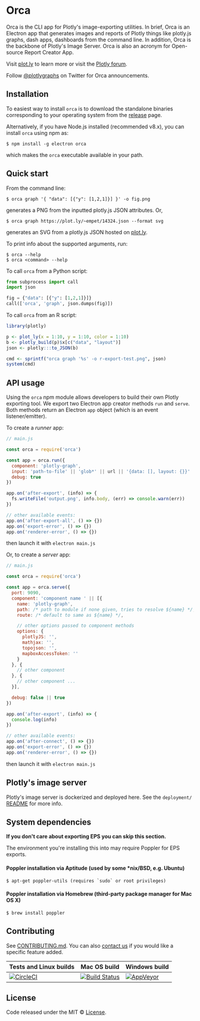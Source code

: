 # Orca

Orca is the CLI app for Plotly's image-exporting utilities. In brief, Orca is
an Electron app that generates images and reports of Plotly things like
plotly.js graphs, dash apps, dashboards from the command line. In
addition, Orca is the backbone of Plotly's Image Server. Orca is also an
acronym for Open-source Report Creator App.

Visit [plot.ly](https://plot.ly) to learn more or visit the [Plotly forum](https://community.plot.ly/).

Follow [@plotlygraphs](https://twitter.com/plotlygraphs) on Twitter for Orca announcements.

## Installation

To easiest way to install `orca` is to download the standalone binaries
corresponding to your operating system from the
[release](https://github.com/plotly/orca/releases) page.

Alternatively, if you have Node.js installed (recommended v8.x), you can
install `orca` using npm as:

```
$ npm install -g electron orca
```

which makes the `orca` executable available in your path.


## Quick start

From the command line:

```
$ orca graph '{ "data": [{"y": [1,2,1]}] }' -o fig.png
```

generates a PNG from the inputted plotly.js JSON attributes. Or,

```
$ orca graph https://plot.ly/~empet/14324.json --format svg
```

generates an SVG from a plotly.js JSON hosted on [plot.ly](https://plot.ly/).

To print info about the supported arguments, run:

```
$ orca --help
$ orca <command> --help
```

To call `orca` from a Python script:

```python
from subprocess import call
import json

fig = {"data": [{"y": [1,2,1]}]}
call(['orca', 'graph', json.dumps(fig)])
```

To call `orca` from an R script:

```R
library(plotly)

p <- plot_ly(x = 1:10, y = 1:10, color = 1:10)
b <- plotly_build(p)$x[c("data", "layout")]
json <- plotly:::to_JSON(b)

cmd <- sprintf("orca graph '%s' -o r-export-test.png", json)
system(cmd)
```

## API usage

Using the `orca` npm module allows developers to build their own
Plotly exporting tool. We export two Electron app creator methods `run` and
`serve`.  Both methods return an Electron `app` object (which is an event
listener/emitter).

To create a _runner_ app:

```js
// main.js

const orca = require('orca')

const app = orca.run({
  component: 'plotly-graph',
  input: 'path-to-file' || 'glob*' || url || '{data: [], layout: {}}' || [/* array of those */],
  debug: true
})

app.on('after-export', (info) => {
  fs.writeFile('output.png', info.body, (err) => console.warn(err))
})

// other available events:
app.on('after-export-all', () => {})
app.on('export-error', () => {})
app.on('renderer-error', () => {})
```

then launch it with `electron main.js`

Or, to create a _server_ app:

```js
// main.js

const orca = require('orca')

const app = orca.serve({
  port: 9090,
  component: 'component name ' || [{
    name: 'plotly-graph',
    path: /* path to module if none given, tries to resolve ${name} */,
    route: /* default to same as ${name} */,

    // other options passed to component methods
    options: {
      plotlyJS: '',
      mathjax: '',
      topojson: '',
      mapboxAccessToken: ''
    }
  }, {
    // other component
  }, {
    // other component ...
  }],

  debug: false || true
})

app.on('after-export', (info) => {
  console.log(info)
})

// other available events:
app.on('after-connect', () => {})
app.on('export-error', () => {})
app.on('renderer-error', () => {})
```

then launch it with `electron main.js`

## Plotly's image server

Plotly's image server is dockerized and deployed here. See the `deployment/`
[README](https://github.com/plotly/orca/tree/master/deployment) for more info.

## System dependencies

**If you don't care about exporting EPS you can skip this section.**

The environment you're installing this into may require Poppler for EPS exports.

#### Poppler installation via Aptitude (used by some \*nix/BSD, e.g. Ubuntu)

```
$ apt-get poppler-utils (requires `sudo` or root privileges)
```

#### Poppler installation via Homebrew (third-party package manager for Mac OS X)

```
$ brew install poppler
```

## Contributing

See
[CONTRIBUTING.md](https://github.com/plotly/orca/blob/master/CONTRIBUTING.md).
You can also [contact us](https://plot.ly/products/consulting-and-oem/) if you
would like a specific feature added.

| Tests and Linux builds | Mac OS build | Windows build |
| ---------------------- | ------------ | ------------- |
| [![CircleCI](https://circleci.com/gh/plotly/orca.svg?style=svg)](https://circleci.com/gh/plotly/orca) | [![Build Status](https://travis-ci.org/plotly/orca.svg?branch=master)](https://travis-ci.org/plotly/orca) | [![AppVeyor](https://ci.appveyor.com/api/projects/status/github/plotly/orca?svg=true)](https://ci.appveyor.com/project/AppVeyorDashAdmin/image-exporter) |


## License

Code released under the MIT ©
[License](https://github.com/plotly/orca/blob/master/LICENSE).
